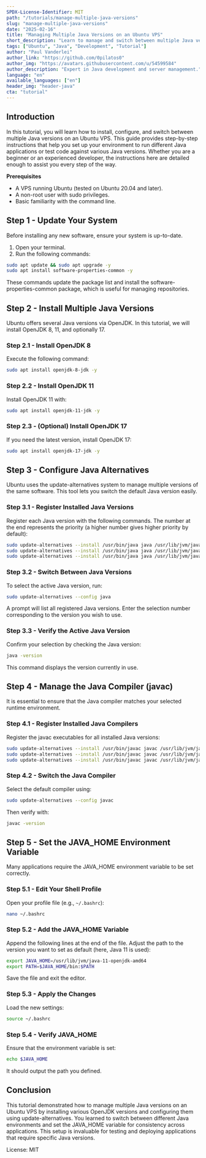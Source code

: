 ```yaml
---
SPDX-License-Identifier: MIT
path: "/tutorials/manage-multiple-java-versions"
slug: "manage-multiple-java-versions"
date: "2025-02-16"
title: "Managing Multiple Java Versions on an Ubuntu VPS"
short_description: "Learn to manage and switch between multiple Java versions on an Ubuntu VPS with detailed steps."
tags: ["Ubuntu", "Java", "Development", "Tutorial"]
author: "Paul Vanderlei"
author_link: "https://github.com/0pilatos0"
author_img: "https://avatars.githubusercontent.com/u/54599584"
author_description: "Expert in Java development and server management."
language: "en"
available_languages: ["en"]
header_img: "header-java"
cta: "tutorial"
---
```


## Introduction

In this tutorial, you will learn how to install, configure, and switch between multiple Java versions on an Ubuntu VPS. This guide provides step-by-step instructions that help you set up your environment to run different Java applications or test code against various Java versions. Whether you are a beginner or an experienced developer, the instructions here are detailed enough to assist you every step of the way.

**Prerequisites**

- A VPS running Ubuntu (tested on Ubuntu 20.04 and later).
- A non-root user with sudo privileges.
- Basic familiarity with the command line.

## Step 1 - Update Your System

Before installing any new software, ensure your system is up-to-date.

1. Open your terminal.
2. Run the following commands:

```bash
sudo apt update && sudo apt upgrade -y
sudo apt install software-properties-common -y
```

These commands update the package list and install the software-properties-common package, which is useful for managing repositories.

## Step 2 - Install Multiple Java Versions

Ubuntu offers several Java versions via OpenJDK. In this tutorial, we will install OpenJDK 8, 11, and optionally 17.

### Step 2.1 - Install OpenJDK 8

Execute the following command:

```bash
sudo apt install openjdk-8-jdk -y
```

### Step 2.2 - Install OpenJDK 11

Install OpenJDK 11 with:

```bash
sudo apt install openjdk-11-jdk -y
```

### Step 2.3 - (Optional) Install OpenJDK 17

If you need the latest version, install OpenJDK 17:

```bash
sudo apt install openjdk-17-jdk -y
```

## Step 3 - Configure Java Alternatives

Ubuntu uses the update-alternatives system to manage multiple versions of the same software. This tool lets you switch the default Java version easily.

### Step 3.1 - Register Installed Java Versions

Register each Java version with the following commands. The number at the end represents the priority (a higher number gives higher priority by default):

```bash
sudo update-alternatives --install /usr/bin/java java /usr/lib/jvm/java-8-openjdk-amd64/bin/java 1081
sudo update-alternatives --install /usr/bin/java java /usr/lib/jvm/java-11-openjdk-amd64/bin/java 1111
sudo update-alternatives --install /usr/bin/java java /usr/lib/jvm/java-17-openjdk-amd64/bin/java 1711
```

### Step 3.2 - Switch Between Java Versions

To select the active Java version, run:

```bash
sudo update-alternatives --config java
```

A prompt will list all registered Java versions. Enter the selection number corresponding to the version you wish to use.

### Step 3.3 - Verify the Active Java Version

Confirm your selection by checking the Java version:

```bash
java -version
```

This command displays the version currently in use.

## Step 4 - Manage the Java Compiler (javac)

It is essential to ensure that the Java compiler matches your selected runtime environment.

### Step 4.1 - Register Installed Java Compilers

Register the javac executables for all installed Java versions:

```bash
sudo update-alternatives --install /usr/bin/javac javac /usr/lib/jvm/java-8-openjdk-amd64/bin/javac 1081
sudo update-alternatives --install /usr/bin/javac javac /usr/lib/jvm/java-11-openjdk-amd64/bin/javac 1111
sudo update-alternatives --install /usr/bin/javac javac /usr/lib/jvm/java-17-openjdk-amd64/bin/javac 1711

```

### Step 4.2 - Switch the Java Compiler

Select the default compiler using:

```bash
sudo update-alternatives --config javac
```

Then verify with:

```bash
javac -version
```

## Step 5 - Set the JAVA_HOME Environment Variable

Many applications require the JAVA_HOME environment variable to be set correctly.

### Step 5.1 - Edit Your Shell Profile

Open your profile file (e.g., `~/.bashrc`):

```bash
nano ~/.bashrc
```

### Step 5.2 - Add the JAVA_HOME Variable

Append the following lines at the end of the file. Adjust the path to the version you want to set as default (here, Java 11 is used):

```bash
export JAVA_HOME=/usr/lib/jvm/java-11-openjdk-amd64
export PATH=$JAVA_HOME/bin:$PATH
```

Save the file and exit the editor.

### Step 5.3 - Apply the Changes

Load the new settings:

```bash
source ~/.bashrc
```

### Step 5.4 - Verify JAVA_HOME

Ensure that the environment variable is set:

```bash
echo $JAVA_HOME
```

It should output the path you defined.

## Conclusion

This tutorial demonstrated how to manage multiple Java versions on an Ubuntu VPS by installing various OpenJDK versions and configuring them using update-alternatives. You learned to switch between different Java environments and set the JAVA_HOME variable for consistency across applications. This setup is invaluable for testing and deploying applications that require specific Java versions.

License: MIT

<!-- Contributor's Certificate of Origin By making a contribution to this project, I certify that: (a) The contribution was created in whole or in part by me and I have the right to submit it under the license indicated in the file; or (b) The contribution is based upon previous work that, to the best of my knowledge, is covered under an appropriate license and I have the right under that license to submit that work with modifications, whether created in whole or in part by me, under the same license (unless I am permitted to submit under a different license), as indicated in the file; or (c) The contribution was provided directly to me by some other person who certified (a), (b) or (c) and I have not modified it. (d) I understand and agree that this project and the contribution are public and that a record of the contribution (including all personal information I submit with it, including my sign-off) is maintained indefinitely and may be redistributed consistent with this project or the license(s) involved. Signed-off-by: Paul van der Lei <paulvanderlei@hotmail.nl> -->
